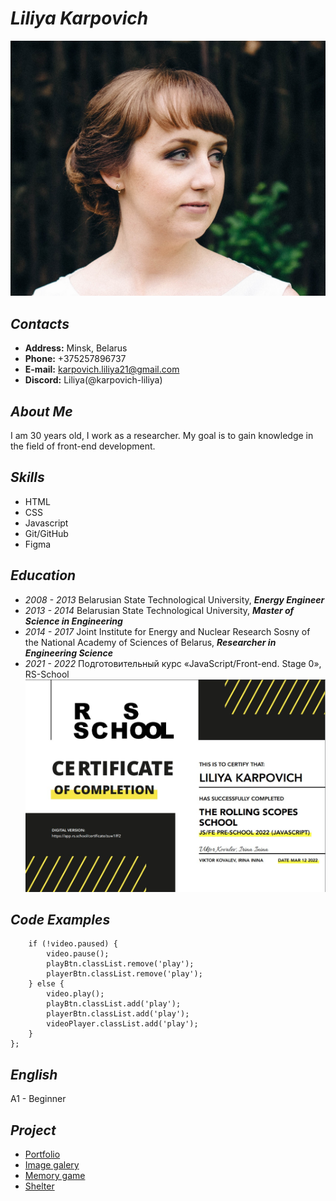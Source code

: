 # ***Liliya Karpovich***
![My photo](assets/img/avatar.jpg "Liliya Karpovich")

## *Contacts*
* **Address:** Minsk, Belarus
* **Phone:** +375257896737
* **E-mail:** karpovich.liliya21@gmail.com
* **Discord:** Liliya(@karpovich-liliya)

## *About Me*
I am 30 years old, I work as a researcher. My goal is to gain knowledge in the field of front-end development.

## *Skills*
* HTML
* CSS
* Javascript
* Git/GitHub
* Figma

## *Education*
* *2008 - 2013* Belarusian State Technological University, ***Energy Engineer***
* *2013 - 2014* Belarusian State Technological University, ***Master of Science in Engineering***
* *2014 - 2017* Joint Institute for Energy and Nuclear Research Sosny of the National Academy of Sciences of Belarus, ***Researcher in Engineering Science***
* *2021 - 2022* Подготовительный курс «JavaScript/Front-end. Stage 0», RS-School
![My certificate](assets/img/certificate.jpg "certificate")


## *Code Examples*
``` function toggleVideo() {
    if (!video.paused) {
        video.pause();
        playBtn.classList.remove('play');
        playerBtn.classList.remove('play');
    } else {       
        video.play();
        playBtn.classList.add('play');
        playerBtn.classList.add('play');
        videoPlayer.classList.add('play');
    } 
}; 
```

## *English*
A1 - Beginner

## *Project*
* [Portfolio](https://rolling-scopes-school.github.io/karpovich-liliya-JSFEPRESCHOOL/portfolio/)
* [Image galery](https://rolling-scopes-school.github.io/karpovich-liliya-JSFEPRESCHOOL/image-galery/)
* [Memory game](https://rolling-scopes-school.github.io/karpovich-liliya-JSFEPRESCHOOL/memory-game/)
* [Shelter](https://rolling-scopes-school.github.io/karpovich-liliya-JSFE2022Q1/shelter/pages/main/)
